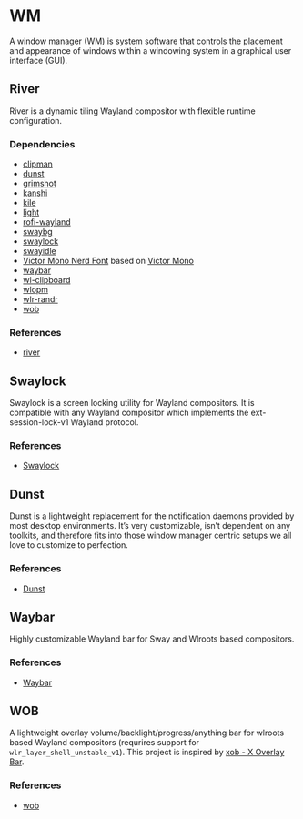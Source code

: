 # WM

A window manager (WM) is system software that controls the placement and
appearance of windows within a windowing system in a graphical user interface
(GUI).

## River

River is a dynamic tiling Wayland compositor with flexible runtime
configuration.

### Dependencies

- [clipman](https://github.com/yory8/clipman)
- [dunst](https://github.com/ErikReider/SwayNotificationCenter)
- [grimshot](https://github.com/swaywm/sway/tree/master/contrib)
- [kanshi](https://sr.ht/~emersion/kanshi/)
- [kile](https://gitlab.com/snakedye/kile)
- [light](https://github.com/haikarainen/light)
- [rofi-wayland](https://github.com/lbonn/rofi#wayland-support)
- [swaybg](https://github.com/swaywm/swaybg)
- [swaylock](https://github.com/swaywm/swaylock)
- [swayidle](https://github.com/swaywm/swayidle)
- [Victor Mono Nerd Font](https://github.com/ryanoasis/nerd-fonts) based on
  [Victor Mono](https://github.com/rubjo/victor-mono)
- [waybar](https://github.com/Alexays/Waybar)
- [wl-clipboard](https://github.com/bugaevc/wl-clipboard)
- [wlopm](https://git.sr.ht/~leon_plickat/wlopm)
- [wlr-randr](https://github.com/bugaevc/wl-clipboard)
- [wob](https://github.com/francma/wob)

### References

- [river](https://github.com/riverwm/river)

## Swaylock

Swaylock is a screen locking utility for Wayland compositors. It is compatible
with any Wayland compositor which implements the ext-session-lock-v1 Wayland
protocol.

### References

- [Swaylock](https://github.com/swaywm/swaylock)

## Dunst

Dunst is a lightweight replacement for the notification daemons provided by most
desktop environments. It’s very customizable, isn’t dependent on any toolkits,
and therefore fits into those window manager centric setups we all love to
customize to perfection.

### References

- [Dunst](https://dunst-project.org/)

## Waybar

Highly customizable Wayland bar for Sway and Wlroots based compositors.

### References

- [Waybar](https://github.com/Alexays/Waybar)

## WOB

A lightweight overlay volume/backlight/progress/anything bar for wlroots based
Wayland compositors (requrires support for `wlr_layer_shell_unstable_v1`). This
project is inspired by [xob - X Overlay Bar](https://github.com/florentc/xob).

### References

- [wob](https://github.com/francma/wob)
